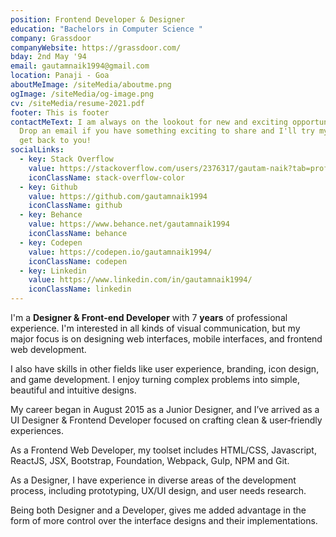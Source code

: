 ```yaml
---
position: Frontend Developer & Designer
education: "Bachelors in Computer Science "
company: Grassdoor
companyWebsite: https://grassdoor.com/
bday: 2nd May '94
email: gautamnaik1994@gmail.com
location: Panaji - Goa
aboutMeImage: /siteMedia/aboutme.png
ogImage: /siteMedia/og-image.png
cv: /siteMedia/resume-2021.pdf
footer: This is footer
contactMeText: I am always on the lookout for new and exciting opportunities.
  Drop an email if you have something exciting to share and I'll try my best to
  get back to you!
socialLinks:
  - key: Stack Overflow
    value: https://stackoverflow.com/users/2376317/gautam-naik?tab=profile
    iconClassName: stack-overflow-color
  - key: Github
    value: https://github.com/gautamnaik1994
    iconClassName: github
  - key: Behance
    value: https://www.behance.net/gautamnaik1994
    iconClassName: behance
  - key: Codepen
    value: https://codepen.io/gautamnaik1994/
    iconClassName: codepen
  - key: Linkedin
    value: https://www.linkedin.com/in/gautamnaik1994/
    iconClassName: linkedin
---
```

I'm a **Designer & Front-end Developer** with 7 **years** of professional experience. I'm interested in all kinds of visual communication, but my major focus is on designing web interfaces, mobile interfaces, and frontend web development.

I also have skills in other fields like user experience, branding, icon design, and game development. I enjoy turning complex problems into simple, beautiful and intuitive designs.

My career began in August 2015 as a Junior Designer, and I’ve arrived as a UI Designer & Frontend Developer focused on crafting clean & user‑friendly experiences.

As a Frontend Web Developer, my toolset includes HTML/CSS, Javascript, ReactJS, JSX, Bootstrap, Foundation, Webpack, Gulp, NPM and Git.

As a Designer, I have experience in diverse areas of the development process, including prototyping, UX/UI design, and user needs research.

Being both Designer and a Developer, gives me added advantage in the form of more control over the interface designs and their implementations.